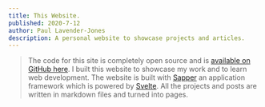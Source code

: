 ```yaml
---
title: This Website.
published: 2020-7-12
author: Paul Lavender-Jones
description: A personal website to showcase projects and articles.
---
```

> The code for this site is completely open source and is [available on GitHub here](https://github.com/paullj/paullavenderjones).
I built this website to showcase my work and to learn web development.
The website is built with [Sapper](https://sapper.svelte.dev/) an application framework which is powered by [Svelte](https://svelte.dev/). All the projects and posts are written in markdown files and turned into pages.